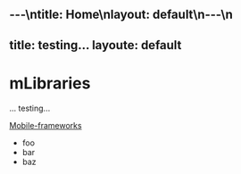 ---\ntitle: Home\nlayout: default\n---\n
---
title: testing...
layoute: default
---
# mLibraries
... testing...

<a href="Mobile-frameworks">Mobile-frameworks</a>

- foo
- bar
- baz
